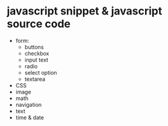 javascript snippet & javascript source code
===============

* form: 
  * buttons
  * checkbox
  * input text
  * radio
  * select option
  * textarea
* CSS
* image
* math
* navigation 
* text
* time & date
